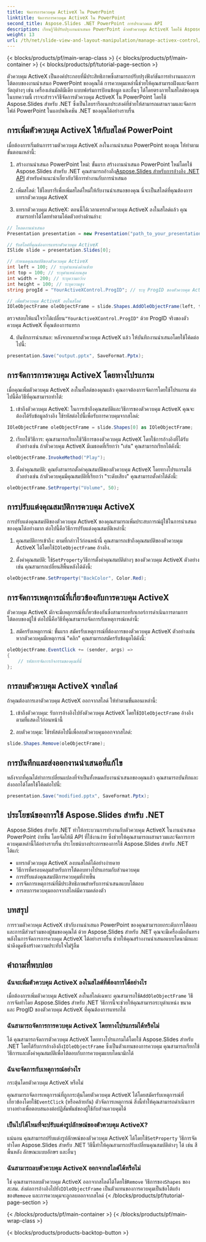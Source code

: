 ```yaml
---
title: จัดการการควบคุม ActiveX ใน PowerPoint
linktitle: จัดการการควบคุม ActiveX ใน PowerPoint
second_title: Aspose.Slides .NET PowerPoint การประมวลผล API
description: เรียนรู้วิธีปรับปรุงงานนำเสนอ PowerPoint ด้วยตัวควบคุม ActiveX โดยใช้ Aspose.Slides สำหรับ .NET คำแนะนำทีละขั้นตอนของเราครอบคลุมถึงการแทรก การจัดการ การปรับแต่ง การจัดการเหตุการณ์ และอื่นๆ
weight: 13
url: /th/net/slide-view-and-layout-manipulation/manage-activex-control/
---
```


{< blocks/products/pf/main-wrap-class >}
{< blocks/products/pf/main-container >}
{< blocks/products/pf/tutorial-page-section >}

ตัวควบคุม ActiveX เป็นองค์ประกอบที่มีประสิทธิภาพซึ่งสามารถปรับปรุงฟังก์ชันการทำงานและการโต้ตอบของงานนำเสนอ PowerPoint ของคุณได้ การควบคุมเหล่านี้ช่วยให้คุณสามารถฝังและจัดการวัตถุต่างๆ เช่น เครื่องเล่นมัลติมีเดีย แบบฟอร์มการป้อนข้อมูล และอื่นๆ ได้โดยตรงภายในสไลด์ของคุณ ในบทความนี้ เราจะสำรวจวิธีจัดการตัวควบคุม ActiveX ใน PowerPoint โดยใช้ Aspose.Slides สำหรับ .NET ซึ่งเป็นไลบรารีอเนกประสงค์ที่ช่วยให้สามารถผสานรวมและจัดการไฟล์ PowerPoint ในแอปพลิเคชัน .NET ของคุณได้อย่างราบรื่น

## การเพิ่มตัวควบคุม ActiveX ให้กับสไลด์ PowerPoint

เมื่อต้องการเริ่มต้นการรวมตัวควบคุม ActiveX ลงในงานนำเสนอ PowerPoint ของคุณ ให้ทำตามขั้นตอนเหล่านี้:

1.  สร้างงานนำเสนอ PowerPoint ใหม่: ขั้นแรก สร้างงานนำเสนอ PowerPoint ใหม่โดยใช้ Aspose.Slides สำหรับ .NET คุณสามารถอ้างถึง[Aspose.Slides สำหรับการอ้างอิง .NET API](https://reference.aspose.com/slides/net/) สำหรับคำแนะนำเกี่ยวกับวิธีการทำงานกับการนำเสนอ

2. เพิ่มสไลด์: ใช้ไลบรารีเพื่อเพิ่มสไลด์ใหม่ให้กับงานนำเสนอของคุณ นี่จะเป็นสไลด์ที่คุณต้องการแทรกตัวควบคุม ActiveX

3. แทรกตัวควบคุม ActiveX: ตอนนี้ได้เวลาแทรกตัวควบคุม ActiveX ลงในสไลด์แล้ว คุณสามารถทำได้โดยทำตามโค้ดตัวอย่างด้านล่าง:

```csharp
// โหลดงานนำเสนอ
Presentation presentation = new Presentation("path_to_your_presentation.pptx");

// รับสไลด์ที่คุณต้องการแทรกตัวควบคุม ActiveX
ISlide slide = presentation.Slides[0];

// กำหนดคุณสมบัติของตัวควบคุม ActiveX
int left = 100; // ระบุตำแหน่งด้านซ้าย
int top = 100; // ระบุตำแหน่งบนสุด
int width = 200; // ระบุความกว้าง
int height = 100; // ระบุความสูง
string progId = "YourActiveXControl.ProgID"; // ระบุ ProgID ของตัวควบคุม ActiveX

// เพิ่มตัวควบคุม ActiveX ลงในสไลด์
IOleObjectFrame oleObjectFrame = slide.Shapes.AddOleObjectFrame(left, top, width, height, progId);
```

 ตรวจสอบให้แน่ใจว่าได้เปลี่ยน`"YourActiveXControl.ProgID"` ด้วย ProgID จริงของตัวควบคุม ActiveX ที่คุณต้องการแทรก

4. บันทึกการนำเสนอ: หลังจากแทรกตัวควบคุม ActiveX แล้ว ให้บันทึกงานนำเสนอโดยใช้โค้ดต่อไปนี้:

```csharp
presentation.Save("output.pptx", SaveFormat.Pptx);
```

## การจัดการการควบคุม ActiveX โดยทางโปรแกรม

เมื่อคุณเพิ่มตัวควบคุม ActiveX ลงในสไลด์ของคุณแล้ว คุณอาจต้องการจัดการโดยใช้โปรแกรม ต่อไปนี้คือวิธีที่คุณสามารถทำได้:

1. เข้าถึงตัวควบคุม ActiveX: ในการเข้าถึงคุณสมบัติและวิธีการของตัวควบคุม ActiveX คุณจะต้องได้รับข้อมูลอ้างอิง ใช้รหัสต่อไปนี้เพื่อรับการควบคุมจากสไลด์:

```csharp
IOleObjectFrame oleObjectFrame = slide.Shapes[0] as IOleObjectFrame;
```

2. เรียกใช้วิธีการ: คุณสามารถเรียกใช้วิธีการของตัวควบคุม ActiveX โดยใช้การอ้างอิงที่ได้รับ ตัวอย่างเช่น ถ้าตัวควบคุม ActiveX มีเมธอดที่เรียกว่า "เล่น" คุณสามารถเรียกได้ดังนี้:

```csharp
oleObjectFrame.InvokeMethod("Play");
```

3. ตั้งค่าคุณสมบัติ: คุณยังสามารถตั้งค่าคุณสมบัติของตัวควบคุม ActiveX โดยทางโปรแกรมได้ ตัวอย่างเช่น ถ้าตัวควบคุมมีคุณสมบัติที่เรียกว่า "ระดับเสียง" คุณสามารถตั้งค่าได้ดังนี้:

```csharp
oleObjectFrame.SetProperty("Volume", 50);
```

## การปรับแต่งคุณสมบัติการควบคุม ActiveX

การปรับแต่งคุณสมบัติของตัวควบคุม ActiveX ของคุณสามารถเพิ่มประสบการณ์ผู้ใช้ในการนำเสนอของคุณได้อย่างมาก ต่อไปนี้คือวิธีการปรับแต่งคุณสมบัติเหล่านี้:

1.  คุณสมบัติการเข้าถึง: ตามที่กล่าวไว้ก่อนหน้านี้ คุณสามารถเข้าถึงคุณสมบัติของตัวควบคุม ActiveX ได้โดยใช้`IOleObjectFrame` อ้างอิง.

2.  ตั้งค่าคุณสมบัติ: ใช้`SetProperty`วิธีการตั้งค่าคุณสมบัติต่างๆ ของตัวควบคุม ActiveX ตัวอย่างเช่น คุณสามารถเปลี่ยนสีพื้นหลังได้ดังนี้:

```csharp
oleObjectFrame.SetProperty("BackColor", Color.Red);
```

## การจัดการเหตุการณ์ที่เกี่ยวข้องกับการควบคุม ActiveX

ตัวควบคุม ActiveX มักจะมีเหตุการณ์ที่เกี่ยวข้องกันซึ่งสามารถทริกเกอร์การดำเนินการตามการโต้ตอบของผู้ใช้ ต่อไปนี้คือวิธีที่คุณสามารถจัดการกับเหตุการณ์เหล่านี้:

1. สมัครรับเหตุการณ์: ขั้นแรก สมัครรับเหตุการณ์ที่ต้องการของตัวควบคุม ActiveX ตัวอย่างเช่น หากตัวควบคุมมีเหตุการณ์ "คลิก" คุณสามารถสมัครรับข้อมูลได้ดังนี้:

```csharp
oleObjectFrame.EventClick += (sender, args) =>
{
    // รหัสการจัดการกิจกรรมของคุณที่นี่
};
```

## การลบตัวควบคุม ActiveX จากสไลด์

ถ้าคุณต้องการเอาตัวควบคุม ActiveX ออกจากสไลด์ ให้ทำตามขั้นตอนเหล่านี้:

1.  เข้าถึงตัวควบคุม: รับการอ้างอิงไปยังตัวควบคุม ActiveX โดยใช้`IOleObjectFrame` อ้างอิงตามที่แสดงไว้ก่อนหน้านี้

2. ลบตัวควบคุม: ใช้รหัสต่อไปนี้เพื่อลบตัวควบคุมออกจากสไลด์:

```csharp
slide.Shapes.Remove(oleObjectFrame);
```

## การบันทึกและส่งออกงานนำเสนอที่แก้ไข

หลังจากที่คุณได้ทำการเปลี่ยนแปลงที่จำเป็นทั้งหมดกับงานนำเสนอของคุณแล้ว คุณสามารถบันทึกและส่งออกได้โดยใช้โค้ดต่อไปนี้:

```csharp
presentation.Save("modified.pptx", SaveFormat.Pptx);
```

## ประโยชน์ของการใช้ Aspose.Slides สำหรับ .NET

Aspose.Slides สำหรับ .NET ทำให้กระบวนการทำงานกับตัวควบคุม ActiveX ในงานนำเสนอ PowerPoint ง่ายขึ้น โดยจัดให้มี API ที่ใช้งานง่าย ซึ่งช่วยให้คุณสามารถผสานรวมและจัดการการควบคุมเหล่านี้ได้อย่างราบรื่น ประโยชน์บางประการของการใช้ Aspose.Slides สำหรับ .NET ได้แก่:

- แทรกตัวควบคุม ActiveX ลงบนสไลด์ได้อย่างง่ายดาย
- วิธีการที่ครอบคลุมสำหรับการโต้ตอบทางโปรแกรมกับส่วนควบคุม
- การปรับแต่งคุณสมบัติการควบคุมที่ง่ายขึ้น
- การจัดการเหตุการณ์ที่มีประสิทธิภาพสำหรับการนำเสนอแบบโต้ตอบ
- การลบการควบคุมออกจากสไลด์มีความคล่องตัว

## บทสรุป

การรวมตัวควบคุม ActiveX เข้ากับงานนำเสนอ PowerPoint ของคุณสามารถยกระดับการโต้ตอบและการมีส่วนร่วมของผู้ชมของคุณได้ ด้วย Aspose.Slides สำหรับ .NET คุณจะมีเครื่องมืออันทรงพลังในการจัดการการควบคุม ActiveX ได้อย่างราบรื่น ช่วยให้คุณสร้างงานนำเสนอแบบไดนามิกและน่าดึงดูดซึ่งสร้างความประทับใจไม่รู้ลืม

## คำถามที่พบบ่อย

### ฉันจะเพิ่มตัวควบคุม ActiveX ลงในสไลด์ที่ต้องการได้อย่างไร

 เมื่อต้องการเพิ่มตัวควบคุม ActiveX ลงในสไลด์เฉพาะ คุณสามารถใช้`AddOleObjectFrame` วิธีการจัดทำโดย Aspose.Slides สำหรับ .NET วิธีการนี้จะช่วยให้คุณสามารถระบุตำแหน่ง ขนาด และ ProgID ของตัวควบคุม ActiveX ที่คุณต้องการแทรกได้

### ฉันสามารถจัดการการควบคุม ActiveX โดยทางโปรแกรมได้หรือไม่

 ได้ คุณสามารถจัดการตัวควบคุม ActiveX โดยทางโปรแกรมได้โดยใช้ Aspose.Slides สำหรับ .NET โดยได้รับการอ้างอิงถึง`IOleObjectFrame` ซึ่งเป็นตัวแทนของการควบคุม คุณสามารถเรียกใช้วิธีการและตั้งค่าคุณสมบัติเพื่อโต้ตอบกับการควบคุมแบบไดนามิกได้

### ฉันจะจัดการกับเหตุการณ์อย่างไร

 กระตุ้นโดยตัวควบคุม ActiveX หรือไม่

คุณสามารถจัดการเหตุการณ์ที่ถูกกระตุ้นโดยตัวควบคุม ActiveX ได้โดยสมัครรับเหตุการณ์ที่เกี่ยวข้องโดยใช้`EventClick` (หรือคล้ายกัน) ตัวจัดการเหตุการณ์ สิ่งนี้ทำให้คุณสามารถดำเนินการบางอย่างเพื่อตอบสนองต่อปฏิสัมพันธ์ของผู้ใช้กับส่วนควบคุมได้

### เป็นไปได้ไหมที่จะปรับแต่งรูปลักษณ์ของตัวควบคุม ActiveX?

 แน่นอน คุณสามารถปรับแต่งรูปลักษณ์ของตัวควบคุม ActiveX ได้โดยใช้`SetProperty` วิธีการจัดทำโดย Aspose.Slides สำหรับ .NET วิธีนี้ทำให้คุณสามารถปรับเปลี่ยนคุณสมบัติต่างๆ ได้ เช่น สีพื้นหลัง ลักษณะแบบอักษร และอื่นๆ

### ฉันสามารถลบตัวควบคุม ActiveX ออกจากสไลด์ได้หรือไม่

 ใช่ คุณสามารถลบตัวควบคุม ActiveX ออกจากสไลด์ได้โดยใช้`Remove` วิธีการของ`Shapes` ของสะสม. ส่งต่อการอ้างอิงไปยัง`IOleObjectFrame` เป็นตัวแทนของการควบคุมเป็นข้อโต้แย้งของ`Remove` และการควบคุมจะถูกลบออกจากสไลด์
{< /blocks/products/pf/tutorial-page-section >}

{< /blocks/products/pf/main-container >}
{< /blocks/products/pf/main-wrap-class >}

{< blocks/products/products-backtop-button >}
